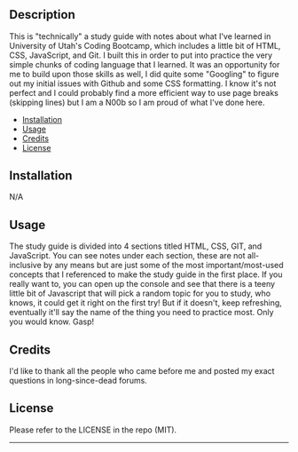 
# <Prework-Study-Guide>

## Description
This is "technically" a study guide with notes about what I've learned in University of Utah's Coding Bootcamp, which includes a little bit of HTML, CSS, JavaScript, and Git. I built this in order to put into practice the very simple chunks of coding language that I learned. It was an opportunity for me to build upon those skills as well, I did quite some "Googling" to figure out my initial issues with Github and some CSS formatting. I know it's not perfect and I could probably find a more efficient way to use page breaks (skipping lines) but I am a N00b so I am proud of what I've done here. 





- [Installation](#installation)
- [Usage](#usage)
- [Credits](#credits)
- [License](#license)

## Installation

N/A

## Usage

The study guide is divided into 4 sections titled HTML, CSS, GIT, and JavaScript. You can see notes under each section, these are not all-inclusive by any means but are just some of the most important/most-used concepts that I referenced to make the study guide in the first place. If you really want to, you can open up the console and see that there is a teeny little bit of Javascript that will pick a random topic for you to study, who knows, it could get it right on the first try! But if it doesn't, keep refreshing, eventually it'll say the name of the thing you need to practice most. Only you would know. Gasp! 


## Credits

I'd like to thank all the people who came before me and posted my exact questions in long-since-dead forums. 

## License

Please refer to the LICENSE in the repo (MIT). 

---